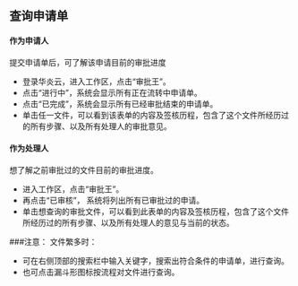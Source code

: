 ## 查询申请单

#### 作为申请人
  提交申请单后，可了解该申请目前的审批进度
  - 登录华炎云，进入工作区，点击“审批王”。
  - 点击“进行中”，系统会显示所有正在流转中申请单。
  - 点击“已完成”，系统会显示所有已经审批结束的申请单。
  - 单击任一文件，可以看到该表单的内容及签核历程，包含了这个文件所经历过的所有步骤、以及所有处理人的审批意见。


#### 作为处理人
  想了解之前审批过的文件目前的审批进度。
  - 进入工作区，点击“审批王”。
  - 再点击“已审核”， 系统将列出所有已审批过的申请。
  - 单击想查询的审批文件，可以看到此表单的内容及签核历程，包含了这个文件所经历过的所有步骤、以及所有处理人的意见与当前的状态。

###注意：
文件繁多时：
- 可在右侧顶部的搜索栏中输入关键字，搜索出符合条件的申请单，进行查询。
- 也可点击漏斗形图标按流程对文件进行查询。
